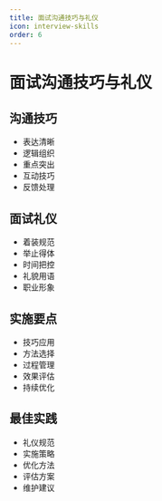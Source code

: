 ```yaml
---
title: 面试沟通技巧与礼仪
icon: interview-skills
order: 6
---
```


# 面试沟通技巧与礼仪

## 沟通技巧
- 表达清晰
- 逻辑组织
- 重点突出
- 互动技巧
- 反馈处理

## 面试礼仪
- 着装规范
- 举止得体
- 时间把控
- 礼貌用语
- 职业形象

## 实施要点
- 技巧应用
- 方法选择
- 过程管理
- 效果评估
- 持续优化

## 最佳实践
- 礼仪规范
- 实施策略
- 优化方法
- 评估方案
- 维护建议
